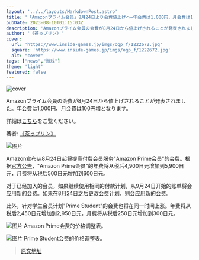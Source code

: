 ```yaml
---
layout: '../../layouts/MarkdownPost.astro'
title: '「Amazonプライム会員」8月24日より会費値上げへ―年会費は1,000円、月会費は100円増'
pubDate: 2023-08-10T01:15:03Z
description: 'Amazonプライム会員の会費が8月24日から値上げされることが発表されました。年会費は1,000円、月会費は100円増となります。'
author: '《茶っプリン》'
cover:
  url: 'https://www.inside-games.jp/imgs/ogp_f/1222672.jpg'
  square: 'https://www.inside-games.jp/imgs/ogp_f/1222672.jpg'
  alt: "cover"
tags: ["news","游戏"]
theme: 'light'
featured: false
---
```


![cover](https://www.inside-games.jp/imgs/ogp_f/1222672.jpg)

Amazonプライム会員の会費が8月24日から値上げされることが発表されました。年会費は1,000円、月会費は100円増となります。

詳細は[こちら](https://www.inside-games.jp/article/2023/08/10/147754.html)をご覧ください。

著者: [《茶っプリン》](/author/10181/recent/%E8%8C%B6%E3%81%A3%E3%83%97%E3%83%AA%E3%83%B3)

![图片](https://www.inside-games.jp/imgs/zoom/1222670.jpg)

Amazon宣布从8月24日起将提高付费会员服务"Amazon Prime会员"的会费。根据[官方公告](https://www.amazon.co.jp/gp/help/customer/display.html?nodeId=201910200)，"Amazon Prime会员"的年费将从税后4,900日元增加到5,900日元，月费将从税后500日元增加到600日元。

对于已经加入的会员，如果继续使用相同的付款计划，从9月24日开始的账单将会应用新的会费。如果在8月24日之后更改会费计划，则会应用新的会费。

此外，针对学生会员计划"Prime Student"的会费也将在同一时间上涨。年费将从税后2,450日元增加到2,950日元，月费将从税后250日元增加到300日元。

![图片](https://www.inside-games.jp/imgs/zoom/1222671.jpg)
Amazon Prime会费的价格调整表。

![图片](https://www.inside-games.jp/imgs/zoom/1222669.jpg)
Prime Student会费的价格调整表。

>[原文地址](https://www.inside-games.jp/article/2023/08/10/147754.html)  